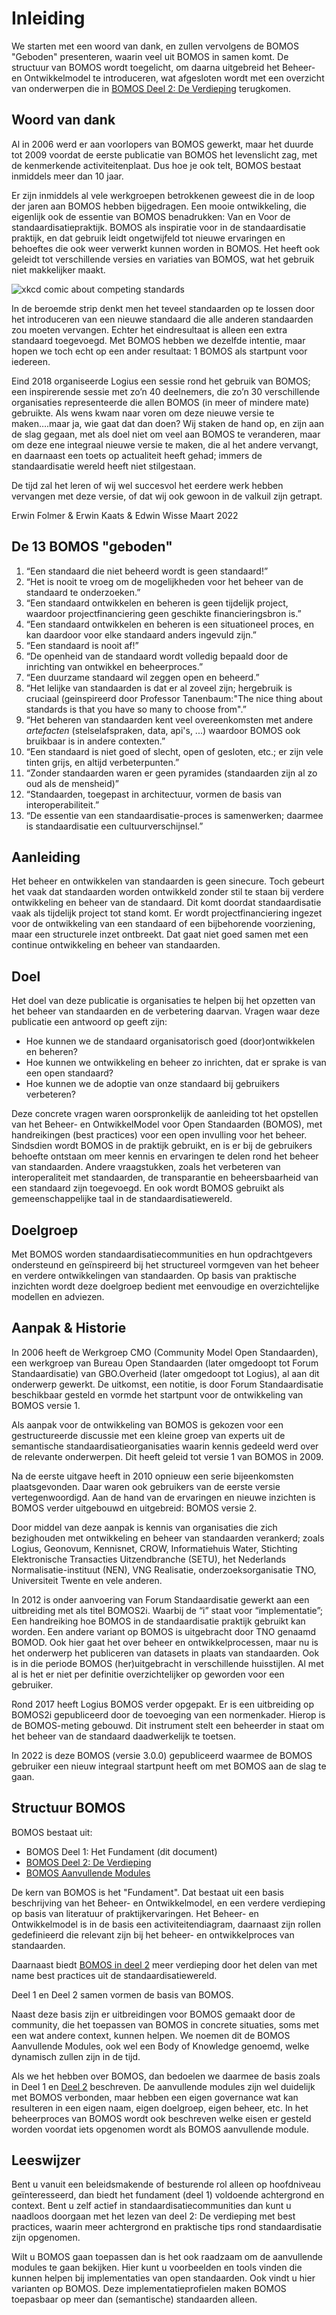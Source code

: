 # Inleiding

We starten met een woord van dank, en zullen vervolgens de BOMOS
"Geboden" presenteren, waarin veel uit BOMOS in samen komt. De
structuur van BOMOS wordt toegelicht, om daarna uitgebreid het Beheer-
en Ontwikkelmodel te introduceren, wat afgesloten wordt met een
overzicht van onderwerpen die in [BOMOS Deel 2: De
Verdieping](https://logius-standaarden.github.io/BOMOS-Verdieping)
terugkomen.

## Woord van dank

Al in 2006 werd er aan voorlopers van BOMOS gewerkt, maar het duurde
tot 2009 voordat de eerste publicatie van BOMOS het levenslicht zag,
met de kenmerkende activiteitenplaat. Dus hoe je ook telt, BOMOS
bestaat inmiddels meer dan 10 jaar.

Er zijn inmiddels al vele werkgroepen betrokkenen geweest die in de
loop der jaren aan BOMOS hebben bijgedragen. Een mooie ontwikkeling,
die eigenlijk ook de essentie van BOMOS benadrukken: Van en Voor de
standaardisatiepraktijk. BOMOS als inspiratie voor in de
standaardisatie praktijk, en dat gebruik leidt ongetwijfeld tot nieuwe
ervaringen en behoeftes die ook weer verwerkt kunnen worden in
BOMOS. Het heeft ook geleidt tot verschillende versies en variaties
van BOMOS, wat het gebruik niet makkelijker maakt.

![xkcd comic about competing standards](images/xkcd_standards.png "Strip over standaarden")

In de beroemde strip denkt men het teveel standaarden op te lossen
door het introduceren van een nieuwe standaard die alle anderen
standaarden zou moeten vervangen. Echter het eindresultaat is alleen
een extra standaard toegevoegd. Met BOMOS hebben we dezelfde intentie,
maar hopen we toch echt op een ander resultaat: 1 BOMOS als startpunt
voor iedereen.

Eind 2018 organiseerde Logius een sessie rond het gebruik van BOMOS;
een inspirerende sessie met zo’n 40 deelnemers, die zo’n 30
verschillende organisaties representeerde die allen BOMOS (in meer of
mindere mate) gebruikte. Als wens kwam naar voren om deze nieuwe
versie te maken….maar ja, wie gaat dat dan doen? Wij staken de hand
op, en zijn aan de slag gegaan, met als doel niet om veel aan BOMOS te
veranderen, maar om deze ene integraal nieuwe versie te maken, die al
het andere vervangt, en daarnaast een toets op actualiteit heeft
gehad; immers de standaardisatie wereld heeft niet stilgestaan.

De tijd zal het leren of wij wel succesvol het eerdere werk hebben
vervangen met deze versie, of dat wij ook gewoon in de valkuil zijn
getrapt.

Erwin Folmer & Erwin Kaats & Edwin Wisse
Maart 2022

## De 13 BOMOS "geboden"

1. “Een standaard die niet beheerd wordt is geen standaard!”
2. “Het is nooit te vroeg om de mogelijkheden voor het beheer van
    de standaard te onderzoeken.”
3. “Een standaard ontwikkelen en beheren is geen tijdelijk project,
    waardoor projectfinanciering geen geschikte financieringsbron is.”
4. “Een standaard ontwikkelen en beheren is een situationeel proces,
    en kan daardoor voor elke standaard anders ingevuld zijn.”
5. “Een standaard is nooit af!”
6. “De openheid van de standaard wordt volledig bepaald door de
    inrichting van ontwikkel en beheerproces.”
7. “Een duurzame standaard wil zeggen open en beheerd.”
8. “Het lelijke van standaarden is dat er al zoveel zijn; hergebruik
    is cruciaal (geinspireerd door Professor Tanenbaum:"The nice thing 
    about standards is that you have so many to choose from".”
9. “Het beheren van standaarden kent veel overeenkomsten met andere
    _artefacten_ (stelselafspraken, data, api's, ...) waardoor BOMOS
    ook bruikbaar is in andere contexten.”
10. “Een standaard is niet goed of slecht, open of gesloten, etc.;
    er zijn vele tinten grijs, en altijd verbeterpunten.”
11. “Zonder standaarden waren er geen pyramides (standaarden zijn al
    zo oud als de mensheid)”
12. “Standaarden, toegepast in architectuur, vormen de basis van
    interoperabiliteit.”
13. “De essentie van een standaardisatie-proces is samenwerken; daarmee
    is standaardisatie een cultuurverschijnsel.”


## Aanleiding

Het beheer en ontwikkelen van standaarden is geen sinecure. Toch
gebeurt het vaak dat standaarden worden ontwikkeld zonder stil te
staan bij verdere ontwikkeling en beheer van de standaard. Dit komt
doordat standaardisatie vaak als tijdelijk project tot stand komt. Er
wordt projectfinanciering ingezet voor de ontwikkeling van een
standaard of een bijbehorende voorziening, maar een structurele inzet
ontbreekt. Dat gaat niet goed samen met een continue ontwikkeling en
beheer van standaarden.


## Doel

Het doel van deze publicatie is organisaties te helpen bij het
opzetten van het beheer van standaarden en de verbetering
daarvan. Vragen waar deze publicatie een antwoord op geeft zijn:

* Hoe kunnen we de standaard organisatorisch goed (door)ontwikkelen en beheren?
* Hoe kunnen we ontwikkeling en beheer zo inrichten, dat er sprake is van een open standaard?
* Hoe kunnen we de adoptie van onze standaard bij gebruikers verbeteren?

Deze concrete vragen waren oorspronkelijk de aanleiding tot het
opstellen van het Beheer- en OntwikkelModel voor Open Standaarden
(BOMOS), met handreikingen (best practices) voor een open invulling
voor het beheer. Sindsdien wordt BOMOS in de praktijk gebruikt, en is
er bij de gebruikers behoefte ontstaan om meer kennis en ervaringen te
delen rond het beheer van standaarden.  Andere vraagstukken, zoals het
verbeteren van interoperaliteit met standaarden, de transparantie en
beheersbaarheid van een standaard zijn toegevoegd. En ook wordt BOMOS
gebruikt als gemeenschappelijke taal in de standaardisatiewereld.

## Doelgroep

Met BOMOS worden standaardisatiecommunities en hun opdrachtgevers
ondersteund en geïnspireerd bij het structureel vormgeven van het
beheer en verdere ontwikkelingen van standaarden. Op basis van
praktische inzichten wordt deze doelgroep bedient met eenvoudige en
overzichtelijke modellen en adviezen.


## Aanpak & Historie

In 2006 heeft de Werkgroep CMO (Community Model Open Standaarden), een
werkgroep van Bureau Open Standaarden (later omgedoopt tot Forum
Standaardisatie) van GBO.Overheid (later omgedoopt tot Logius), al aan
dit onderwerp gewerkt. De uitkomst, een notitie, is door Forum
Standaardisatie beschikbaar gesteld en vormde het startpunt voor de
ontwikkeling van BOMOS versie 1.

Als aanpak voor de ontwikkeling van BOMOS is gekozen voor een
gestructureerde discussie met een kleine groep van experts uit de
semantische standaardisatieorganisaties waarin kennis gedeeld werd
over de relevante onderwerpen. Dit heeft geleid tot versie 1 van BOMOS
in 2009.

Na de eerste uitgave heeft in 2010 opnieuw een serie bijeenkomsten
plaatsgevonden. Daar waren ook gebruikers van de eerste versie
vertegenwoordigd. Aan de hand van de ervaringen en nieuwe inzichten is
BOMOS verder uitgebouwd en uitgebreid: BOMOS versie 2.

Door middel van deze aanpak is kennis van organisaties die zich
bezighouden met ontwikkeling en beheer van standaarden verankerd;
zoals Logius, Geonovum, Kennisnet, CROW, Informatiehuis Water,
Stichting Elektronische Transacties Uitzendbranche (SETU), het
Nederlands Normalisatie-instituut (NEN), VNG Realisatie,
onderzoeksorganisatie TNO, Universiteit Twente en vele anderen.

In 2012 is onder aanvoering van Forum Standaardisatie gewerkt aan een
uitbreiding met als titel BOMOS2i. Waarbij de “i” staat voor
“implementatie”; Een handreiking hoe BOMOS in de standaardisatie
praktijk gebruikt kan worden. Een andere variant op BOMOS is
uitgebracht door TNO genaamd BOMOD. Ook hier gaat het over beheer en
ontwikkelprocessen, maar nu is het onderwerp het publiceren van
datasets in plaats van standaarden. Ook is in die periode BOMOS
(her)uitgebracht in verschillende huisstijlen. Al met al is het er
niet per definitie overzichtelijker op geworden voor een gebruiker.

Rond 2017 heeft Logius BOMOS verder opgepakt. Er is een uitbreiding op
BOMOS2i gepubliceerd door de toevoeging van een normenkader. Hierop is
de BOMOS-meting gebouwd. Dit instrument stelt een beheerder in staat
om het beheer van de standaard daadwerkelijk te toetsen.

In 2022 is deze BOMOS (versie 3.0.0) gepubliceerd waarmee de BOMOS
gebruiker een nieuw integraal startpunt heeft om met BOMOS aan de slag
te gaan.

## Structuur BOMOS

BOMOS bestaat uit:
* BOMOS Deel 1: Het Fundament (dit document)
* [BOMOS Deel 2: De Verdieping](https://logius-standaarden.github.io/BOMOS-Verdieping)
* [BOMOS Aanvullende Modules](https://logius-standaarden.github.io/BOMOS-Aanvullende-Modules)

De kern van BOMOS is het "Fundament". Dat bestaat uit een basis
beschrijving van het Beheer- en Ontwikkelmodel, en een verdere
verdieping op basis van literatuur of praktijkervaringen.  Het Beheer-
en Ontwikkelmodel is in de basis een activiteitendiagram, daarnaast
zijn rollen gedefinieerd die relevant zijn bij het beheer- en
ontwikkelproces van standaarden.

Daarnaast biedt [BOMOS in deel 2](https://logius-standaarden.github.io/BOMOS-Verdieping) meer verdieping door het delen van met name best practices uit de standaardisatiewereld.

Deel 1 en Deel 2 samen vormen de basis van BOMOS.

Naast deze basis zijn er uitbreidingen voor BOMOS gemaakt door de
community, die het toepassen van BOMOS in concrete situaties, soms met
een wat andere context, kunnen helpen. We noemen dit de BOMOS
Aanvullende Modules, ook wel een Body of Knowledge genoemd, welke
dynamisch zullen zijn in de tijd.

Als we het hebben over BOMOS, dan bedoelen we daarmee de basis zoals
in Deel 1 en [Deel
2](https://logius-standaarden.github.io/BOMOS-Verdieping)
beschreven. De aanvullende modules zijn wel duidelijk met BOMOS
verbonden, maar hebben een eigen governance wat kan resulteren in een
eigen naam, eigen doelgroep, eigen beheer, etc. In het beheerproces
van BOMOS wordt ook beschreven welke eisen er gesteld worden voordat
iets opgenomen wordt als BOMOS aanvullende module.

## Leeswijzer

Bent u vanuit een beleidsmakende of besturende rol alleen op
hoofdniveau geïnteresseerd, dan biedt het fundament (deel 1) voldoende
achtergrond en context. Bent u zelf actief in
standaardisatiecommunities dan kunt u naadloos doorgaan met het lezen
van deel 2: De verdieping met best practices, waarin meer achtergrond
en praktische tips rond standaardisatie zijn opgenomen.

Wilt u BOMOS gaan toepassen dan is het ook raadzaam om de aanvullende
modules te gaan bekijken. Hier kunt u voorbeelden en tools vinden die
kunnen helpen bij implementaties van open standaarden. Ook vindt u
hier varianten op BOMOS. Deze implementatieprofielen maken BOMOS
toepasbaar op meer dan (semantische) standaarden alleen.
